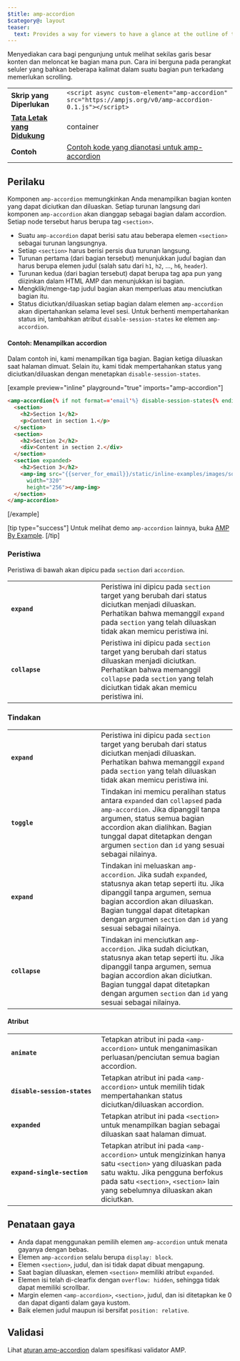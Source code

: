 ```yaml
---
$title: amp-accordion
$category@: layout
teaser:
  text: Provides a way for viewers to have a glance at the outline of the content and jump to a section of their choice at will.
---
```



<!--
Copyright 2016 The AMP HTML Authors. All Rights Reserved.

Licensed under the Apache License, Version 2.0 (the "License");
you may not use this file except in compliance with the License.
You may obtain a copy of the License at

      http://www.apache.org/licenses/LICENSE-2.0

Unless required by applicable law or agreed to in writing, software
distributed under the License is distributed on an "AS-IS" BASIS,
WITHOUT WARRANTIES OR CONDITIONS OF ANY KIND, either express or implied.
See the License for the specific language governing permissions and
limitations under the License.
-->



Menyediakan cara bagi pengunjung untuk melihat sekilas garis besar konten dan meloncat ke bagian mana pun. Cara ini berguna pada perangkat seluler yang bahkan beberapa kalimat dalam suatu bagian pun terkadang memerlukan scrolling.

<table>
  <tr>
    <td class="col-fourty"><strong>Skrip yang Diperlukan</strong></td>
    <td><code>&lt;script async custom-element="amp-accordion" src="https://ampjs.org/v0/amp-accordion-0.1.js"&gt;&lt;/script&gt;</code></td>
  </tr>
  <tr>
    <td class="col-fourty"><strong><a href="../../../documentation/guides-and-tutorials/develop/style_and_layout/control_layout.md">Tata Letak yang Didukung</a></strong></td>
    <td>container</td>
  </tr>
  <tr>
    <td class="col-fourty"><strong>Contoh</strong></td>
    <td><a href="https://ampbyexample.com/components/amp-accordion/">Contoh kode yang dianotasi untuk amp-accordion</a></td>
  </tr>
</table>


## Perilaku <a name="behavior"></a>

Komponen `amp-accordion` memungkinkan Anda menampilkan bagian konten yang dapat diciutkan dan diluaskan. Setiap turunan langsung dari komponen `amp-accordion` akan dianggap sebagai bagian dalam accordion. Setiap node tersebut harus berupa tag `<section>`.

* Suatu `amp-accordion` dapat berisi satu atau beberapa elemen `<section>` sebagai turunan langsungnya.
* Setiap `<section>` harus berisi persis dua turunan langsung.
* Turunan pertama (dari bagian tersebut) menunjukkan judul bagian dan harus berupa elemen judul (salah satu dari `h1`, `h2`, ..., `h6`, `header`).
* Turunan kedua (dari bagian tersebut) dapat berupa tag apa pun yang diizinkan dalam HTML AMP dan menunjukkan isi bagian.
* Mengklik/menge-tap judul bagian akan memperluas atau menciutkan bagian itu.
* Status diciutkan/diluaskan setiap bagian dalam elemen `amp-accordion` akan dipertahankan selama level sesi. Untuk berhenti mempertahankan status ini, tambahkan atribut `disable-session-states` ke elemen `amp-accordion`.

#### Contoh: Menampilkan accordion <a name="example-displaying-an-accordion"></a>

Dalam contoh ini, kami menampilkan tiga bagian. Bagian ketiga diluaskan saat halaman dimuat.  Selain itu, kami tidak mempertahankan status yang diciutkan/diluaskan dengan menetapkan `disable-session-states`.

[example preview="inline" playground="true" imports="amp-accordion"]
```html
<amp-accordion{% if not format=='email'%} disable-session-states{% endif %}>
  <section>
    <h2>Section 1</h2>
    <p>Content in section 1.</p>
  </section>
  <section>
    <h2>Section 2</h2>
    <div>Content in section 2.</div>
  </section>
  <section expanded>
    <h2>Section 3</h2>
    <amp-img src="{{server_for_email}}/static/inline-examples/images/squirrel.jpg"
      width="320"
      height="256"></amp-img>
  </section>
</amp-accordion>
```
[/example]

[tip type="success"]
Untuk melihat demo `amp-accordion` lainnya, buka [AMP By Example](https://ampbyexample.com/components/amp-accordion/).
[/tip]

### Peristiwa <a name="events"></a>

Peristiwa di bawah akan dipicu pada `section` dari `accordion`.

<table>
  <tr>
    <td width="40%"><strong><code>expand</code></strong></td>
    <td>Peristiwa ini dipicu pada <code>section</code> target yang berubah dari status diciutkan menjadi diluaskan. Perhatikan bahwa memanggil <code>expand</code> pada <code>section</code> yang telah diluaskan tidak akan memicu peristiwa ini.</td>
  </tr>
  <tr>
    <td width="40%"><strong><strong><code>collapse</code></strong></strong>
    </td>
    <td>Peristiwa ini dipicu pada <code>section</code> target yang berubah dari status diluaskan menjadi diciutkan. Perhatikan bahwa memanggil <code>collapse</code> pada <code>section</code> yang telah diciutkan tidak akan memicu peristiwa ini.</td>
  </tr>
</table>

### Tindakan <a name="actions"></a>

<table>
  <tr>
    <td width="40%"><strong><code>expand</code></strong></td>
    <td>Peristiwa ini dipicu pada <code>section</code> target yang berubah dari status diciutkan menjadi diluaskan. Perhatikan bahwa memanggil <code>expand</code> pada <code>section</code> yang telah diluaskan tidak akan memicu peristiwa ini.</td>
  </tr>
  <tr>
    <td width="40%"><strong><code>toggle</code></strong></td>
    <td>Tindakan ini memicu peralihan status antara <code>expanded</code> dan <code>collapsed</code> pada <code>amp-accordion</code>. Jika dipanggil tanpa argumen, status semua bagian accordion akan dialihkan. Bagian tunggal dapat ditetapkan dengan argumen <code>section</code> dan <code>id</code> yang sesuai sebagai nilainya.</td>
  </tr>
  <tr>
    <td width="40%"><strong><code>expand</code></strong></td>
    <td>Tindakan ini meluaskan <code>amp-accordion</code>. Jika sudah <code>expanded</code>, statusnya akan tetap seperti itu. Jika dipanggil tanpa argumen, semua bagian accordion akan diluaskan. Bagian tunggal dapat ditetapkan dengan argumen <code>section</code> dan <code>id</code> yang sesuai sebagai nilainya.</td>
  </tr>
  <tr>
    <td width="40%"><strong><code>collapse</code></strong></td>
    <td>Tindakan ini menciutkan <code>amp-accordion</code>. Jika sudah diciutkan, statusnya akan tetap seperti itu. Jika dipanggil tanpa argumen, semua bagian accordion akan diciutkan. Bagian tunggal dapat ditetapkan dengan argumen <code>section</code> dan <code>id</code> yang sesuai sebagai nilainya.</td>
  </tr>
</table>

#### Atribut <a name="attributes"></a>

<table>
  <tr>
    <td width="40%"><strong><code>animate</code></strong></td>
    <td>Tetapkan atribut ini pada <code>&lt;amp-accordion&gt;</code> untuk menganimasikan perluasan/penciutan semua bagian accordion.</td>
  </tr>
  <tr>
    <td width="40%"><strong><code>disable-session-states</code></strong></td>
    <td>Tetapkan atribut ini pada <code>&lt;amp-accordion&gt;</code> untuk memilih tidak mempertahankan status diciutkan/diluaskan accordion.</td>
  </tr>
  <tr>
    <td width="40%"><strong><code>expanded</code></strong></td>
    <td>Tetapkan atribut ini pada <code>&lt;section&gt;</code> untuk menampilkan bagian sebagai diluaskan saat halaman dimuat.</td>
  </tr>
  <tr>
    <td width="40%"><strong><code>expand-single-section</code></strong></td>
    <td>Tetapkan atribut ini pada <code>&lt;amp-accordion&gt;</code> untuk mengizinkan hanya satu <code>&lt;section&gt;</code> yang diluaskan pada satu waktu. Jika pengguna berfokus pada satu <code>&lt;section&gt;</code>, <code>&lt;section&gt;</code> lain yang sebelumnya diluaskan akan diciutkan.</td>
  </tr>
</table>

## Penataan gaya <a name="styling"></a>

* Anda dapat menggunakan pemilih elemen `amp-accordion` untuk menata gayanya dengan bebas.
* Elemen `amp-accordion` selalu berupa `display: block`.
* Elemen `<section>`, judul, dan isi tidak dapat dibuat mengapung.
* Saat bagian diluaskan, elemen `<section>` memiliki atribut `expanded`.
* Elemen isi telah di-clearfix dengan `overflow: hidden`, sehingga tidak dapat memiliki scrollbar.
* Margin elemen `<amp-accordion>`, `<section>`, judul, dan isi ditetapkan ke 0 dan dapat diganti dalam gaya kustom.
* Baik elemen judul maupun isi bersifat `position: relative`.

## Validasi <a name="validation"></a>

Lihat [aturan amp-accordion](https://github.com/ampproject/amphtml/blob/main/extensions/amp-accordion/validator-amp-accordion.protoascii) dalam spesifikasi validator AMP.
